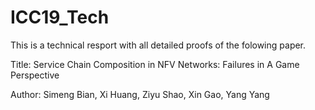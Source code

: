 # ICC19_Tech
This is a technical resport with all detailed proofs of the folowing paper.

Title: Service Chain Composition in NFV Networks: Failures in A Game Perspective

Author: Simeng Bian, Xi Huang, Ziyu Shao, Xin Gao, Yang Yang
